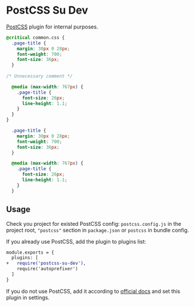 # PostCSS Su Dev

[PostCSS] plugin for internal purposes.

[PostCSS]: https://github.com/postcss/postcss

```css
@critical common.css {
  .page-title {
    margin: 30px 0 28px;
    font-weight: 700;
    font-size: 36px;
  }
  
/* Unnecessary comment */

  @media (max-width: 767px) {
    .page-title {
      font-size: 26px;
      line-height: 1.1;
    }
  }
}
```

```css
  .page-title {
    margin: 30px 0 28px;
    font-weight: 700;
    font-size: 36px;
  }

  @media (max-width: 767px) {
    .page-title {
      font-size: 26px;
      line-height: 1.1;
    }
  }
```

## Usage

Check you project for existed PostCSS config: `postcss.config.js`
in the project root, `"postcss"` section in `package.json`
or `postcss` in bundle config.

If you already use PostCSS, add the plugin to plugins list:

```diff
module.exports = {
  plugins: [
+   require('postcss-su-dev'),
    require('autoprefixer')
  ]
}
```

If you do not use PostCSS, add it according to [official docs]
and set this plugin in settings.

[official docs]: https://github.com/postcss/postcss#usage
